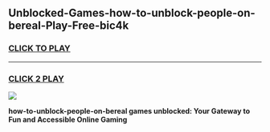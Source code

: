 
## Unblocked-Games-how-to-unblock-people-on-bereal-Play-Free-bic4k
<h3>
<a href="https://premium76.site?title=how-to-unblock-people-on-bereal&ref=21A">CLICK TO PLAY</a></h3>
<hr>

<h3>
<a href="https://premium76.site?title=how-to-unblock-people-on-bereal&ref=21A">CLICK 2 PLAY</a>
  
</h3>

<a href="https://premium76.site?title=how-to-unblock-people-on-bereal&ref=21A"><img src="https://clearcache.store/games.png"></a>


**how-to-unblock-people-on-bereal games unblocked: Your Gateway to Fun and Accessible Online Gaming**

